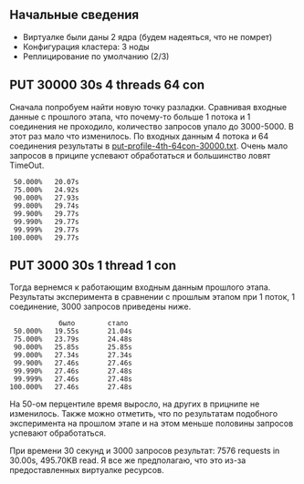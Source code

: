 ## Начальные сведения 
* Виртуалке были даны 2 ядра (будем надеяться, что не помрет)
* Конфигурация кластера: 3 ноды
* Реплицирование по умолчанию (2/3)

## PUT 30000 30s 4 threads 64 con

Сначала попробуем найти новую точку разладки. Сравнивая входные данные с прошлого этапа, что почему-то больше 1 потока
и 1 соединения не проходило, количество запросов упало до 3000-5000. В этот раз мало что изменилось. По входных данным
4 потока и 64 соединения результаты в [put-profile-4th-64con-30000.txt](put-profile-4th-64con-30000.txt). Очень мало
запросов в приципе успевают обработаться и большинство ловят TimeOut.

```
 50.000%   20.07s
 75.000%   24.92s
 90.000%   27.93s
 99.000%   29.74s
 99.900%   29.77s
 99.990%   29.77s
 99.999%   29.77s
100.000%   29.77s
```

## PUT 3000 30s 1 thread 1 con

Тогда вернемся к работающим входным данным прошлого этапа. Результаты эксперимента в сравнении с прошлым этапом при
1 поток, 1 соединение, 3000 запросов приведены ниже.

```
            было        стало
 50.000%   19.55s       21.04s
 75.000%   23.79s       24.48s
 90.000%   25.85s       25.85s
 99.000%   27.34s       27.34s
 99.900%   27.46s       27.46s
 99.990%   27.46s       27.48s
 99.999%   27.46s       27.48s
100.000%   27.46s       27.48s 
``` 

На 50-ом перцентиле время выросло, на других в прицнипе не изменилось. Также можно отметить, что по результатам
подобного эксперимента на прошлом этапе и на этом меньше половины запросов успевают обработаться.

При времени 30 секунд и 3000 запросов результат: 7576 requests in 30.00s, 495.70KB read. Я все же предполагаю, что это
из-за предоставленных виртуалке ресурсов.